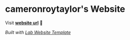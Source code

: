 
# cameronroytaylor's Website

Visit **[website url](#)** 🚀

_Built with [Lab Website Template](https://greene-lab.gitbook.io/lab-website-template-docs)_
